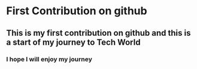 # First Contribution on github
## This is my first contribution on github and this is a start of my journey to Tech World  
### I hope I will enjoy my journey 